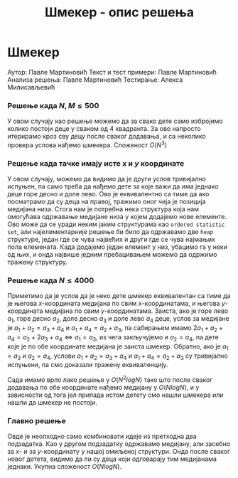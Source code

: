 ﻿---
title: Шмекер - опис решења
---

# Шмекер

Аутор: Павле Мартиновић 
Текст и тест примери: Павле Мартиновић 
Анализа решења: Павле Мартиновић 
Тестирање: Алекса Милисављевић

### Решење када $N, M \leq 500$

У овом случају као решење можемо да за свако дете само избројимо колико постоји деце у сваком од $4$ квадранта. За ово напросто итерирамо кроз сву децу после сваког додавања, и са неколико провера услова нађемо шмекера. Сложеност $O(N^3)$

### Решење када тачке имају исте $x$ и $y$ координате

У овом случају, можемо да видимо да је други услов тривијално испуњен, па само треба да нађемо дете за које важи да има једнако деце горе десно и доле лево. Ово је еквивалентно са тиме да ако посматрамо да су деца на правој, тражимо оног чија је позиција медијана низа. Стога нам је потребна нека структура која нам омогућава одржавање медијане низа у којем додајемо нове елементе. Ово може да се уради неким јаким структурама као `ordered statistic set`, али најелементарније решење би било да одржавамо две `heap` структуре, један где се чува највећих и други где се чува најмањих пола елемената. Када додајемо један елемент у низ, убацимо га у неки од њих, и онда највише једним пребацивањем можемо да одржимо тражену структуру.

### Решење када $N\leq 4000$

Приметимо да је услов да је неко дете шмекер еквивалентан са тиме да је његова $x$-координата медијана по свим $x$-координатама, и његова $y$-координата медијана по свим $y$-координатама. Заиста, ако је горе лево $a_1$, горе десно $a_2$, доле десно $a_3$ и доле лево $a_4$ деце, услов за медијане је $a_1+a_2=a_3+a_4$ и $a_1+a_4=a_2+a_3$, па сабирањем имамо $2a_1+a_2+a_4=a_2+2a_3+a_4\iff a_1=a_3$, из чега закључујемо и $a_2=a_4$, па дете које је по обе координате медијана је заиста шмекер. Обратно, ако је $a_1=a_3$ и $a_2=a_4$, услови $a_1+a_2=a_3+a_4$ и $a_1+a_4=a_2+a_3$ су тривијално испуњени, па смо доказали тражену еквиваленцију. 

Сада имамо врло лако решење у $O(N^2logN)$ тако што после сваког додавања по обе координате нађемо медијану у $O(NlogN)$, и у зависности од тога јел припада истом детету смо нашли шмекера или нашли да шмекер не постоји.

### Главно решење

Овде је неопходно само комбиновати идеје из претходна два подзадатка. Као у другом подзадатку одржавамо медијану, али засебно за $x$- и за $y$-координату у нашој омиљеној структури. Онда после сваког новог детета, видимо да ли су деца који одговарају тим медијанама једнаки. Укупна сложеност $O(NlogN)$.
